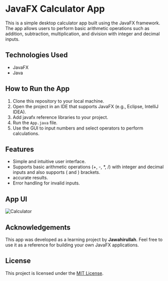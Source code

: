 # JavaFX Calculator App

This is a simple desktop calculator app built using the JavaFX framework. The app allows users to perform basic arithmetic operations such as addition, subtraction, multiplication, and division with integer and decimal inputs.

## Technologies Used

- JavaFX
- Java

## How to Run the App

1. Clone this repository to your local machine.
2. Open the project in an IDE that supports JavaFX (e.g., Eclipse, IntelliJ IDEA).
3. Add javafx reference libraries to your project.
4. Run the `App.java` file.
5. Use the GUI to input numbers and select operators to perform calculations.

## Features

- Simple and intuitive user interface.
- Supports basic arithmetic operations (+, -, *, /) with integer and decimal inputs and also supports ( and ) brackets.
- accurate results.
- Error handling for invalid inputs.

## App UI

![Calculator](https://user-images.githubusercontent.com/112153331/237019247-2ef97e09-c98b-4a8c-9161-a29b78f90e4f.png)

## Acknowledgements

This app was developed as a learning project by **Jawahirullah**. Feel free to use it as a reference for building your own JavaFX applications.

## License

This project is licensed under the [MIT License](https://opensource.org/licenses/MIT).
